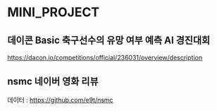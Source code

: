 # MINI_PROJECT
## 데이콘 Basic 축구선수의 유망 여부 예측 AI 경진대회

https://dacon.io/competitions/official/236031/overview/description

## nsmc 네이버 영화 리뷰
데이터 : https://github.com/e9t/nsmc
